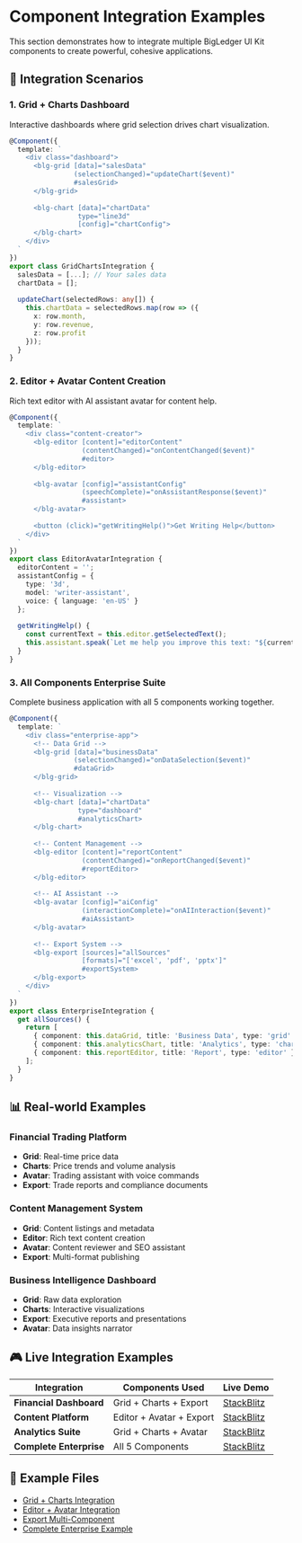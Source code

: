 # Component Integration Examples

This section demonstrates how to integrate multiple BigLedger UI Kit components to create powerful, cohesive applications.

## 🔗 Integration Scenarios

### 1. Grid + Charts Dashboard
Interactive dashboards where grid selection drives chart visualization.

```typescript
@Component({
  template: `
    <div class="dashboard">
      <blg-grid [data]="salesData" 
                (selectionChanged)="updateChart($event)"
                #salesGrid>
      </blg-grid>
      
      <blg-chart [data]="chartData" 
                 type="line3d"
                 [config]="chartConfig">
      </blg-chart>
    </div>
  `
})
export class GridChartsIntegration {
  salesData = [...]; // Your sales data
  chartData = [];
  
  updateChart(selectedRows: any[]) {
    this.chartData = selectedRows.map(row => ({
      x: row.month,
      y: row.revenue,
      z: row.profit
    }));
  }
}
```

### 2. Editor + Avatar Content Creation
Rich text editor with AI assistant avatar for content help.

```typescript
@Component({
  template: `
    <div class="content-creator">
      <blg-editor [content]="editorContent"
                  (contentChanged)="onContentChanged($event)"
                  #editor>
      </blg-editor>
      
      <blg-avatar [config]="assistantConfig"
                  (speechComplete)="onAssistantResponse($event)"
                  #assistant>
      </blg-avatar>
      
      <button (click)="getWritingHelp()">Get Writing Help</button>
    </div>
  `
})
export class EditorAvatarIntegration {
  editorContent = '';
  assistantConfig = {
    type: '3d',
    model: 'writer-assistant',
    voice: { language: 'en-US' }
  };
  
  getWritingHelp() {
    const currentText = this.editor.getSelectedText();
    this.assistant.speak(`Let me help you improve this text: "${currentText}"`);
  }
}
```

### 3. All Components Enterprise Suite
Complete business application with all 5 components working together.

```typescript
@Component({
  template: `
    <div class="enterprise-app">
      <!-- Data Grid -->
      <blg-grid [data]="businessData" 
                (selectionChanged)="onDataSelection($event)"
                #dataGrid>
      </blg-grid>
      
      <!-- Visualization -->
      <blg-chart [data]="chartData"
                 type="dashboard"
                 #analyticsChart>
      </blg-chart>
      
      <!-- Content Management -->
      <blg-editor [content]="reportContent"
                  (contentChanged)="onReportChanged($event)"
                  #reportEditor>
      </blg-editor>
      
      <!-- AI Assistant -->
      <blg-avatar [config]="aiConfig"
                  (interactionComplete)="onAIInteraction($event)"
                  #aiAssistant>
      </blg-avatar>
      
      <!-- Export System -->
      <blg-export [sources]="allSources"
                  [formats]="['excel', 'pdf', 'pptx']"
                  #exportSystem>
      </blg-export>
    </div>
  `
})
export class EnterpriseIntegration {
  get allSources() {
    return [
      { component: this.dataGrid, title: 'Business Data', type: 'grid' },
      { component: this.analyticsChart, title: 'Analytics', type: 'chart' },
      { component: this.reportEditor, title: 'Report', type: 'editor' }
    ];
  }
}
```

## 📊 Real-world Examples

### Financial Trading Platform
- **Grid**: Real-time price data
- **Charts**: Price trends and volume analysis  
- **Avatar**: Trading assistant with voice commands
- **Export**: Trade reports and compliance documents

### Content Management System
- **Grid**: Content listings and metadata
- **Editor**: Rich text content creation
- **Avatar**: Content reviewer and SEO assistant
- **Export**: Multi-format publishing

### Business Intelligence Dashboard
- **Grid**: Raw data exploration
- **Charts**: Interactive visualizations
- **Export**: Executive reports and presentations
- **Avatar**: Data insights narrator

## 🎮 Live Integration Examples

| Integration | Components Used | Live Demo |
|-------------|-----------------|-----------|
| **Financial Dashboard** | Grid + Charts + Export | [StackBlitz](https://stackblitz.com/edit/blg-financial-integration) |
| **Content Platform** | Editor + Avatar + Export | [StackBlitz](https://stackblitz.com/edit/blg-content-integration) |
| **Analytics Suite** | Grid + Charts + Avatar | [StackBlitz](https://stackblitz.com/edit/blg-analytics-integration) |
| **Complete Enterprise** | All 5 Components | [StackBlitz](https://stackblitz.com/edit/blg-enterprise-integration) |

## 📁 Example Files

- [Grid + Charts Integration](./grid-charts-integration.md)
- [Editor + Avatar Integration](./editor-avatar-integration.md)
- [Export Multi-Component](./export-multi-component.md)
- [Complete Enterprise Example](./complete-enterprise-example.md)